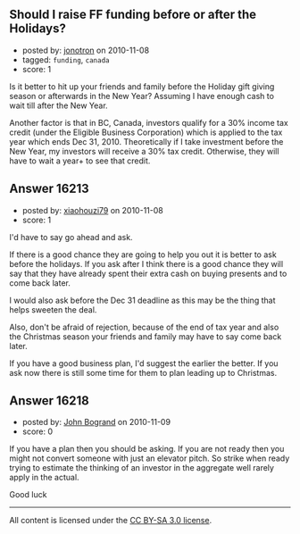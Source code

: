 ## Should I raise FF funding before or after the Holidays?

- posted by: [jonotron](https://stackexchange.com/users/-1/5039-jonotron) on 2010-11-08
- tagged: `funding`, `canada`
- score: 1

Is it better to hit up your friends and family before the Holiday gift giving season or afterwards in the New Year? Assuming I have enough cash to wait till after the New Year.

Another factor is that in BC, Canada, investors qualify for a 30% income tax credit (under the Eligible Business Corporation) which is applied to the tax year which ends Dec 31, 2010. Theoretically if I take investment before the New Year, my investors will receive a 30% tax credit. Otherwise, they will have to wait a year+ to see that credit.




## Answer 16213

- posted by: [xiaohouzi79](https://stackexchange.com/users/-1/4868-xiaohouzi79) on 2010-11-08
- score: 1

I'd have to say go ahead and ask.

If there is a good chance they are going to help you out it is better to ask before the holidays. If you ask after I think there is a good chance they will say that they have already spent their extra cash on buying presents and to come back later. 

I would also ask before the Dec 31 deadline as this may be the thing that helps sweeten the deal.

Also, don't be afraid of rejection, because of the end of tax year and also the Christmas season your friends and family may have to say come back later.

If you have a good business plan, I'd suggest the earlier the better. If you ask now there is still some time for them to plan leading up to Christmas.




## Answer 16218

- posted by: [John Bogrand](https://stackexchange.com/users/-1/3577-john-bogrand) on 2010-11-09
- score: 0

If you have a plan then you should be asking.  If you are not ready then you might not convert someone with just an elevator pitch.  So strike when ready trying to estimate the thinking of an investor in the aggregate well rarely apply in the actual.

Good luck



---

All content is licensed under the [CC BY-SA 3.0 license](https://creativecommons.org/licenses/by-sa/3.0/).
